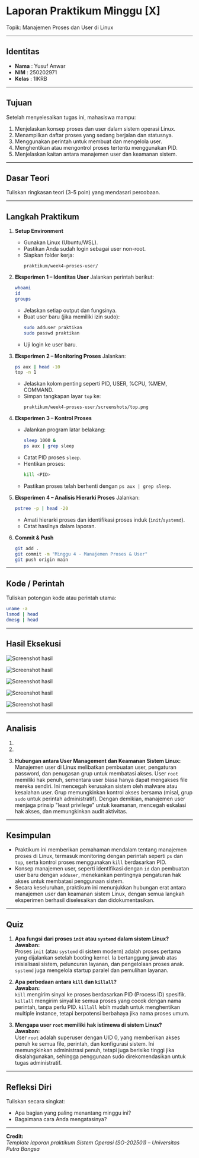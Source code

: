 
# Laporan Praktikum Minggu [X]
Topik: Manajemen Proses dan User di Linux  

---

## Identitas
- **Nama**  : Yusuf Anwar
- **NIM**   : 250202971
- **Kelas** : 1IKRB

---

## Tujuan
Setelah menyelesaikan tugas ini, mahasiswa mampu:
1. Menjelaskan konsep proses dan user dalam sistem operasi Linux.  
2. Menampilkan daftar proses yang sedang berjalan dan statusnya.  
3. Menggunakan perintah untuk membuat dan mengelola user.  
4. Menghentikan atau mengontrol proses tertentu menggunakan PID.  
5. Menjelaskan kaitan antara manajemen user dan keamanan sistem. 

---

## Dasar Teori
Tuliskan ringkasan teori (3–5 poin) yang mendasari percobaan.

---

## Langkah Praktikum
1. **Setup Environment**
   - Gunakan Linux (Ubuntu/WSL).  
   - Pastikan Anda sudah login sebagai user non-root.  
   - Siapkan folder kerja:
     ```
     praktikum/week4-proses-user/
     ```

2. **Eksperimen 1 – Identitas User**
   Jalankan perintah berikut:
   ```bash
   whoami
   id
   groups
   ```
   - Jelaskan setiap output dan fungsinya.  
   - Buat user baru (jika memiliki izin sudo):
     ```bash
     sudo adduser praktikan
     sudo passwd praktikan
     ```
   - Uji login ke user baru.

3. **Eksperimen 2 – Monitoring Proses**
   Jalankan:
   ```bash
   ps aux | head -10
   top -n 1
   ```
   - Jelaskan kolom penting seperti PID, USER, %CPU, %MEM, COMMAND.  
   - Simpan tangkapan layar `top` ke:
     ```
     praktikum/week4-proses-user/screenshots/top.png
     ```

4. **Eksperimen 3 – Kontrol Proses**
   - Jalankan program latar belakang:
     ```bash
     sleep 1000 &
     ps aux | grep sleep
     ```
   - Catat PID proses `sleep`.  
   - Hentikan proses:
     ```bash
     kill <PID>
     ```
   - Pastikan proses telah berhenti dengan `ps aux | grep sleep`.

5. **Eksperimen 4 – Analisis Hierarki Proses**
   Jalankan:
   ```bash
   pstree -p | head -20
   ```
   - Amati hierarki proses dan identifikasi proses induk (`init`/`systemd`).  
   - Catat hasilnya dalam laporan.

6. **Commit & Push**
   ```bash
   git add .
   git commit -m "Minggu 4 - Manajemen Proses & User"
   git push origin main
   ```

---

## Kode / Perintah
Tuliskan potongan kode atau perintah utama:
```bash
uname -a
lsmod | head
dmesg | head
```

---

## Hasil Eksekusi
![Screenshot hasil](screenshots/userlinux.png)

![Screenshot hasil](screenshots/userlinux1.png)

![Screenshot hasil](screenshots/userlinux2.png)

![Screenshot hasil](screenshots/userlinux3.png)

![Screenshot hasil](screenshots/userlinux4.png)

---

## Analisis
1.
2.

3. **Hubungan antara User Management dan Keamanan Sistem Linux:** Manajemen user di Linux melibatkan pembuatan user, pengaturan password, dan penugasan grup untuk membatasi akses. User `root` memiliki hak penuh, sementara user biasa hanya dapat mengakses file mereka sendiri. Ini mencegah kerusakan sistem oleh malware atau kesalahan user. Grup memungkinkan kontrol akses bersama (misal, grup `sudo` untuk perintah administratif). Dengan demikian, manajemen user menjaga prinsip "least privilege" untuk keamanan, mencegah eskalasi hak akses, dan memungkinkan audit aktivitas.

---

## Kesimpulan
- Praktikum ini memberikan pemahaman mendalam tentang manajemen proses di Linux, termasuk monitoring dengan perintah seperti `ps` dan `top`, serta kontrol proses menggunakan `kill` berdasarkan PID.
- Konsep manajemen user, seperti identifikasi dengan `id` dan pembuatan user baru dengan `adduser`, menekankan pentingnya pengaturan hak akses untuk membatasi penggunaan sistem.
- Secara keseluruhan, praktikum ini menunjukkan hubungan erat antara manajemen user dan keamanan sistem Linux, dengan semua langkah eksperimen berhasil diselesaikan dan didokumentasikan.

---

## Quiz
1. **Apa fungsi dari proses `init` atau `systemd` dalam sistem Linux?**  
    **Jawaban:**  
Proses `init` (atau `systemd` di sistem modern) adalah proses pertama yang dijalankan setelah booting kernel. Ia bertanggung jawab atas inisialisasi sistem, peluncuran layanan, dan pengelolaan proses anak. `systemd` juga mengelola startup paralel dan pemulihan layanan.

2. **Apa perbedaan antara `kill` dan `killall`?**  
   **Jawaban:**  
`kill` mengirim sinyal ke proses berdasarkan PID (Process ID) spesifik. `killall` mengirim sinyal ke semua proses yang cocok dengan nama perintah, tanpa perlu PID. `killall` lebih mudah untuk menghentikan multiple instance, tetapi berpotensi berbahaya jika nama proses umum.

3. **Mengapa user `root` memiliki hak istimewa di sistem Linux?**  
    **Jawaban:**  
User `root` adalah superuser dengan UID 0, yang memberikan akses penuh ke semua file, perintah, dan konfigurasi sistem. Ini memungkinkan administrasi penuh, tetapi juga berisiko tinggi jika disalahgunakan, sehingga penggunaan sudo direkomendasikan untuk tugas administratif.
  
---

## Refleksi Diri
Tuliskan secara singkat:
- Apa bagian yang paling menantang minggu ini?  
- Bagaimana cara Anda mengatasinya?  

---

**Credit:**  
_Template laporan praktikum Sistem Operasi (SO-202501) – Universitas Putra Bangsa_
